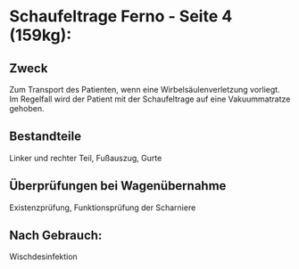 # Schaufeltrage Ferno - Seite 4 (159kg):
## Zweck
Zum Transport des Patienten, wenn eine Wirbelsäulenverletzung vorliegt. Im Regelfall wird der Patient mit der Schaufeltrage auf eine Vakuummatratze gehoben.
## Bestandteile
Linker und rechter Teil, Fußauszug, Gurte
## Überprüfungen bei Wagenübernahme
Existenzprüfung, Funktionsprüfung der Scharniere
## Nach Gebrauch:
Wischdesinfektion